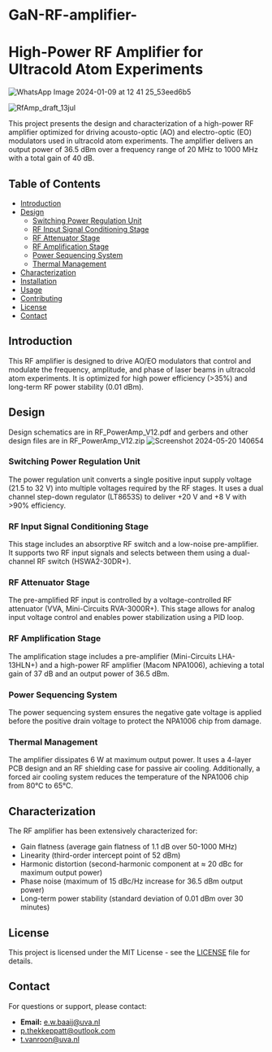 # GaN-RF-amplifier-

# High-Power RF Amplifier for Ultracold Atom Experiments
![WhatsApp Image 2024-01-09 at 12 41 25_53eed6b5](https://github.com/StrontiumGroup/GaN-RF-amplifier-/assets/123593581/5740001a-0fde-4368-9342-6ef3125796fa)

![RfAmp_draft_13jul](https://github.com/StrontiumGroup/GaN-RF-amplifier-/assets/123593581/e7e4d185-c07e-4d4c-a956-eb8f96a12616)

This project presents the design and characterization of a high-power RF amplifier optimized for driving acousto-optic (AO) and electro-optic (EO) modulators used in ultracold atom experiments. The amplifier delivers an output power of 36.5 dBm over a frequency range of 20 MHz to 1000 MHz with a total gain of 40 dB.

## Table of Contents

- [Introduction](#introduction)
- [Design](#design)
  - [Switching Power Regulation Unit](#switching-power-regulation-unit)
  - [RF Input Signal Conditioning Stage](#rf-input-signal-conditioning-stage)
  - [RF Attenuator Stage](#rf-attenuator-stage)
  - [RF Amplification Stage](#rf-amplification-stage)
  - [Power Sequencing System](#power-sequencing-system)
  - [Thermal Management](#thermal-management)
- [Characterization](#characterization)
- [Installation](#installation)
- [Usage](#usage)
- [Contributing](#contributing)
- [License](#license)
- [Contact](#contact)

## Introduction

This RF amplifier is designed to drive AO/EO modulators that control and modulate the frequency, amplitude, and phase of laser beams in ultracold atom experiments. It is optimized for high power efficiency (>35%) and long-term RF power stability (0.01 dBm).

## Design
Design schematics are in RF_PowerAmp_V12.pdf and gerbers and other design files are in RF_PowerAmp_V12.zip
![Screenshot 2024-05-20 140654](https://github.com/StrontiumGroup/GaN-RF-amplifier-/assets/123593581/c03c8cfe-6a49-459f-a3a2-685408cc598b)

### Switching Power Regulation Unit

The power regulation unit converts a single positive input supply voltage (21.5 to 32 V) into multiple voltages required by the RF stages. It uses a dual channel step-down regulator (LT8653S) to deliver +20 V and +8 V with >90% efficiency.

### RF Input Signal Conditioning Stage

This stage includes an absorptive RF switch and a low-noise pre-amplifier. It supports two RF input signals and selects between them using a dual-channel RF switch (HSWA2-30DR+).

### RF Attenuator Stage

The pre-amplified RF input is controlled by a voltage-controlled RF attenuator (VVA, Mini-Circuits RVA-3000R+). This stage allows for analog input voltage control and enables power stabilization using a PID loop.

### RF Amplification Stage

The amplification stage includes a pre-amplifier (Mini-Circuits LHA-13HLN+) and a high-power RF amplifier (Macom NPA1006), achieving a total gain of 37 dB and an output power of 36.5 dBm.

### Power Sequencing System

The power sequencing system ensures the negative gate voltage is applied before the positive drain voltage to protect the NPA1006 chip from damage.

### Thermal Management

The amplifier dissipates 6 W at maximum output power. It uses a 4-layer PCB design and an RF shielding case for passive air cooling. Additionally, a forced air cooling system reduces the temperature of the NPA1006 chip from 80°C to 65°C.

## Characterization

The RF amplifier has been extensively characterized for:
- Gain flatness (average gain flatness of 1.1 dB over 50-1000 MHz)
- Linearity (third-order intercept point of 52 dBm)
- Harmonic distortion (second-harmonic component at ≈ 20 dBc for maximum output power)
- Phase noise (maximum of 15 dBc/Hz increase for 36.5 dBm output power)
- Long-term power stability (standard deviation of 0.01 dBm over 30 minutes)


## License

This project is licensed under the MIT License - see the [LICENSE](LICENSE) file for details.

## Contact

For questions or support, please contact:

- **Email:** e.w.baaij@uva.nl
- p.thekkeppatt@outlook.com
- t.vanroon@uva.nl
